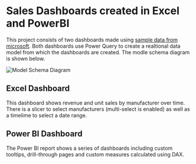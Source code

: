 # Sales Dashboards created in Excel and PowerBI

This project consists of two dashboards made using [sample data from microsoft](https://learn.microsoft.com/en-us/power-bi/create-reports/sample-sales-and-marketing#get-the-pbix-file-for-this-sample). Both dashboards use Power Query to create a realtional data model from which the dashboards are created. The modle schema diagram is shown below.

![Model Schema Diagram](https://github.com/MauriceBrown/sales_dashboard/blob/main/model_schema.png)

## Excel Dashboard
This dashboard shows revenue and unit sales by manufacturer over time. There is a slicer to select manufacturers (multi-select is enabled) as well as a timelime to select a date range.

## Power BI Dashboard
The Power BI report shows a series of dashboards including custom tooltips, drill-through pages and custom measures calculated using DAX.



